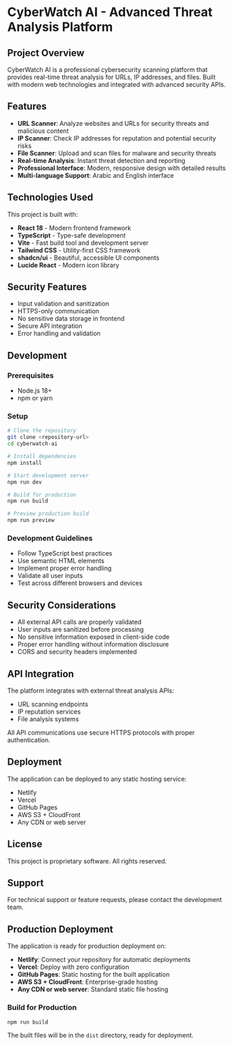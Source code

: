 # CyberWatch AI - Advanced Threat Analysis Platform

## Project Overview

CyberWatch AI is a professional cybersecurity scanning platform that provides real-time threat analysis for URLs, IP addresses, and files. Built with modern web technologies and integrated with advanced security APIs.

## Features

- **URL Scanner**: Analyze websites and URLs for security threats and malicious content
- **IP Scanner**: Check IP addresses for reputation and potential security risks  
- **File Scanner**: Upload and scan files for malware and security threats
- **Real-time Analysis**: Instant threat detection and reporting
- **Professional Interface**: Modern, responsive design with detailed results
- **Multi-language Support**: Arabic and English interface

## Technologies Used

This project is built with:

- **React 18** - Modern frontend framework
- **TypeScript** - Type-safe development
- **Vite** - Fast build tool and development server
- **Tailwind CSS** - Utility-first CSS framework
- **shadcn/ui** - Beautiful, accessible UI components
- **Lucide React** - Modern icon library

## Security Features

- Input validation and sanitization
- HTTPS-only communication
- No sensitive data storage in frontend
- Secure API integration
- Error handling and validation

## Development

### Prerequisites

- Node.js 18+ 
- npm or yarn

### Setup

```bash
# Clone the repository
git clone <repository-url>
cd cyberwatch-ai

# Install dependencies
npm install

# Start development server
npm run dev

# Build for production
npm run build

# Preview production build
npm run preview
```

### Development Guidelines

- Follow TypeScript best practices
- Use semantic HTML elements
- Implement proper error handling
- Validate all user inputs
- Test across different browsers and devices

## Security Considerations

- All external API calls are properly validated
- User inputs are sanitized before processing
- No sensitive information exposed in client-side code
- Proper error handling without information disclosure
- CORS and security headers implemented

## API Integration

The platform integrates with external threat analysis APIs:

- URL scanning endpoints
- IP reputation services
- File analysis systems

All API communications use secure HTTPS protocols with proper authentication.

## Deployment

The application can be deployed to any static hosting service:

- Netlify
- Vercel
- GitHub Pages
- AWS S3 + CloudFront
- Any CDN or web server

## License

This project is proprietary software. All rights reserved.

## Support

For technical support or feature requests, please contact the development team.

## Production Deployment

The application is ready for production deployment on:

- **Netlify**: Connect your repository for automatic deployments
- **Vercel**: Deploy with zero configuration
- **GitHub Pages**: Static hosting for the built application
- **AWS S3 + CloudFront**: Enterprise-grade hosting
- **Any CDN or web server**: Standard static file hosting

### Build for Production

```bash
npm run build
```

The built files will be in the `dist` directory, ready for deployment.